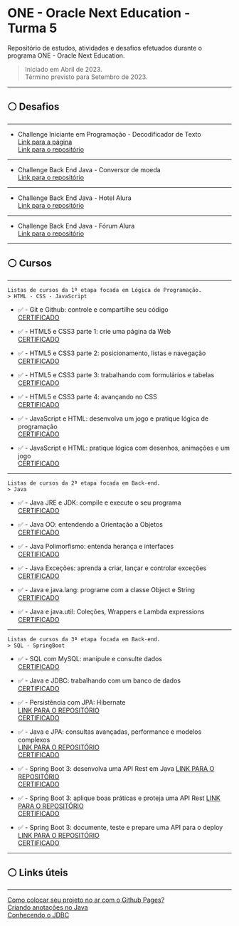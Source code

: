 # ONE - Oracle Next Education - Turma 5

Repositório de estudos, atividades e desafios efetuados durante o programa ONE - Oracle Next Education.  

> Iniciado em Abril de 2023.  
> Término previsto para Setembro de 2023.

***

## ⚪ Desafios

***

* Challenge Iniciante em Programação - Decodificador de Texto  
[Link para a página](https://jaohab.github.io/oracle-next-education-t5/src/desafios/sprint01/index.html)  
[Link para o repositório](https://github.com/jaohab/oracle-next-education-t5/tree/main/src/desafios/sprint01)  

***

* Challenge Back End Java - Conversor de moeda  
[Link para o repositório](https://github.com/jaohab/one-t5-conversor-moeda)  

***

* Challenge Back End Java - Hotel Alura  
[Link para o repositório](https://github.com/jaohab/one-t5-hotel)  

***

* Challenge Back End Java - Fórum Alura  
[Link para o repositório](https://github.com/jaohab/one-t5-forum)  

***

## ⚪ Cursos

***

    Listas de cursos da 1ª etapa focada em Lógica de Programação.  
    > HTML - CSS - JavaScript

* ✅ - Git e Github: controle e compartilhe seu código  
[CERTIFICADO](https://cursos.alura.com.br/user/joao-hab/course/git-github-controle-compartilhe-codigo/certificate)

* ✅ - HTML5 e CSS3 parte 1: crie uma página da Web  
[CERTIFICADO](https://cursos.alura.com.br/user/joao-hab/course/html5-css3-crie-pagina-web/certificate)

* ✅ - HTML5 e CSS3 parte 2: posicionamento, listas e navegação  
[CERTIFICADO](https://cursos.alura.com.br/user/joao-hab/course/html5-css3-posicionamento-listas-e-navegacao/certificate)

* ✅ - HTML5 e CSS3 parte 3: trabalhando com formulários e tabelas  
[CERTIFICADO](https://cursos.alura.com.br/user/joao-hab/course/html5-css3-trabalhando-formularios-tabelas/certificate)

* ✅ - HTML5 e CSS3 parte 4: avançando no CSS  
[CERTIFICADO](https://cursos.alura.com.br/user/joao-hab/course/html5-css3-avancando-no-css/certificate)

* ✅ - JavaScript e HTML: desenvolva um jogo e pratique lógica de programação  
[CERTIFICADO](https://cursos.alura.com.br/user/joao-hab/course/javascript-logica-programacao-javascript-html/certificate)

* ✅ - JavaScript e HTML: pratique lógica com desenhos, animações e um jogo  
[CERTIFICADO](https://cursos.alura.com.br/user/joao-hab/course/logica-programacao-pratica-desenho-animacoes-jogo/certificate)

***

    Listas de cursos da 2ª etapa focada em Back-end.  
    > Java

* ✅ - Java JRE e JDK: compile e execute o seu programa  
[CERTIFICADO](https://cursos.alura.com.br/user/joao-hab/course/java-jre-jdk-compile-execute-programa/certificate)

* ✅ - Java OO: entendendo a Orientação a Objetos  
[CERTIFICADO](https://cursos.alura.com.br/user/joao-hab/course/java-oo-orientacao-objetos/certificate)

* ✅ - Java Polimorfismo: entenda herança e interfaces  
[CERTIFICADO](https://cursos.alura.com.br/user/joao-hab/course/java-polimorfismo-heranca-interfaces/certificate)

* ✅ - Java Exceções: aprenda a criar, lançar e controlar exceções  
[CERTIFICADO](https://cursos.alura.com.br/user/joao-hab/course/java-excecoes-criar-lancar-controlar-excecoes/certificate)

* ✅ - Java e java.lang: programe com a classe Object e String  
[CERTIFICADO](https://cursos.alura.com.br/user/joao-hab/course/java-java-lang-classe-object-string/certificate)

* ✅ - Java e java.util: Coleções, Wrappers e Lambda expressions  
[CERTIFICADO](https://cursos.alura.com.br/user/joao-hab/course/java-util-colecoes-wrappers-lambdas/certificate)

***

    Listas de cursos da 3ª etapa focada em Back-end.  
    > SQL - SpringBoot

* ✅ - SQL com MySQL: manipule e consulte dados  
[CERTIFICADO](https://cursos.alura.com.br/user/joao-hab/course/sql-mysql-manipule-dados-com-sql/certificate)

* ✅ - Java e JDBC: trabalhando com um banco de dados  
[CERTIFICADO](https://cursos.alura.com.br/user/joao-hab/course/java-jdbc-trabalhando-banco-dados/certificate)

* ✅ - Persistência com JPA: Hibernate  
[LINK PARA O REPOSITÓRIO](https://github.com/jaohab/one-t5-jpa)  
[CERTIFICADO](https://cursos.alura.com.br/user/joao-hab/course/persistencia-jpa-hibernate/certificate)

* ✅ - Java e JPA: consultas avançadas, performance e modelos complexos  
[LINK PARA O REPOSITÓRIO](https://github.com/jaohab/one-t5-jpa)  
[CERTIFICADO](https://cursos.alura.com.br/user/joao-hab/course/java-jpa-consultas-performance-modelos-complexos/certificate)

* ✅ - Spring Boot 3: desenvolva uma API Rest em Java
[LINK PARA O REPOSITÓRIO](https://github.com/jaohab/one-t5-spring)  
[CERTIFICADO](https://cursos.alura.com.br/user/joao-hab/course/spring-boot-3-desenvolva-api-rest-java/certificate)

* ✅ - Spring Boot 3: aplique boas práticas e proteja uma API Rest
[LINK PARA O REPOSITÓRIO](https://github.com/jaohab/one-t5-spring)  
[CERTIFICADO](https://cursos.alura.com.br/user/joao-hab/course/spring-boot-aplique-boas-praticas-proteja-api-rest/certificate)  

* ✅ - Spring Boot 3: documente, teste e prepare uma API para o deploy
[LINK PARA O REPOSITÓRIO](https://github.com/jaohab/one-t5-spring)  
[CERTIFICADO](https://cursos.alura.com.br/user/joao-hab/course/spring-boot-3-documente-teste-prepare-api-deploy/certificate)

***

## ⚪ Links úteis

***

[Como colocar seu projeto no ar com o Github Pages?](https://www.alura.com.br/artigos/como-colocar-projeto-no-ar-com-github-pages)  
[Criando anotações no Java](https://www.alura.com.br/artigos/criando-anotacoes-no-java)  
[Conhecendo o JDBC](https://www.alura.com.br/artigos/conhecendo-o-jdbc)  
